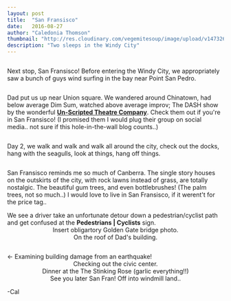 ```yaml
---
layout: post
title:  "San Fransisco"
date:   2016-08-27
author: "Caledonia Thomson"
thumbnail: "http://res.cloudinary.com/vegemitesoup/image/upload/v1473269931/san-fransisco/1.jpg"
description: "Two sleeps in the Windy City"
---
```


<div class="row vertical-align">
	<a href="http://res.cloudinary.com/vegemitesoup/image/upload/v1473269931/san-fransisco/1.jpg"><img class="lazy" data-original="http://res.cloudinary.com/vegemitesoup/image/upload/v1473269931/san-fransisco/1.jpg" /></a>   
</div>

Next stop, San Fransisco! Before entering the Windy City, we appropriately saw a bunch of guys wind surfing in the bay near Point San Pedro.

<div class="row vertical-align">
<div class="col-sm-4 col-xs-12">
	<a href="http://res.cloudinary.com/vegemitesoup/image/upload/v1473269931/san-fransisco/2.jpg"><img class="lazy" data-original="http://res.cloudinary.com/vegemitesoup/image/upload/v1473269931/san-fransisco/2.jpg" /></a>
</div>

<div class="col-sm-8 col-xs-12">
	<a href="http://res.cloudinary.com/vegemitesoup/image/upload/v1473269931/san-fransisco/3.jpg"><img class="lazy" data-original="http://res.cloudinary.com/vegemitesoup/image/upload/v1473269931/san-fransisco/3.jpg" /></a>
</div>
</div>

Dad put us up near Union square. We wandered around Chinatown, had below average Dim Sum, watched above average improv; <!--excerpt-->The DASH show by the wonderful
<a href="http://www.un-scripted.com/"><b>Un-Scripted Theatre Company</b></a>. Check them out if you're in San Fransisco! (I promised them I would plug their group on social media.. not sure if this hole-in-the-wall blog counts..)

<div class="row vertical-align">
<div class="col-sm-7 col-xs-12">
	<a href="http://res.cloudinary.com/vegemitesoup/image/upload/v1473269931/san-fransisco/5.jpg"><img class="lazy" data-original="http://res.cloudinary.com/vegemitesoup/image/upload/v1473269931/san-fransisco/5.jpg" /></a>
</div>

<div class="col-sm-5 col-xs-12">                   
	<a href="http://res.cloudinary.com/vegemitesoup/image/upload/v1473269931/san-fransisco/32.jpg"><img class="lazy" data-original="http://res.cloudinary.com/vegemitesoup/image/upload/v1473269931/san-fransisco/32.jpg" /></a> 
</div>  
</div>

<div class="row vertical-align">                   
	<a href="http://res.cloudinary.com/vegemitesoup/image/upload/v1473269931/san-fransisco/4.jpg"><img class="lazy" data-original="http://res.cloudinary.com/vegemitesoup/image/upload/v1473269931/san-fransisco/4.jpg" /></a> 
</div>  

Day 2, we walk and walk and walk all around the city, check out the docks, hang with the seagulls, look at things, hang off things.

<div class="row vertical-align">
<div class="col-sm-7 col-xs-12">
<div class="row vertical-align">
	<a href="http://res.cloudinary.com/vegemitesoup/image/upload/v1473269931/san-fransisco/7.jpg"><img class="lazy" data-original="http://res.cloudinary.com/vegemitesoup/image/upload/v1473269931/san-fransisco/7.jpg" /></a>
</div>

<div class="row vertical-align">
	<a href="http://res.cloudinary.com/vegemitesoup/image/upload/v1473269931/san-fransisco/6.jpg"><img class="lazy" data-original="http://res.cloudinary.com/vegemitesoup/image/upload/v1473269931/san-fransisco/6.jpg" /></a>
</div>
</div>

<div class="col-sm-5 col-xs-12">
<a href="http://res.cloudinary.com/vegemitesoup/image/upload/v1473269931/san-fransisco/9.jpg"><img class="lazy" data-original="http://res.cloudinary.com/vegemitesoup/image/upload/v1473269931/san-fransisco/9.jpg" /></a>
</div>
</div>

 <!--excerpt-->

San Fransisco reminds me so much of Canberra. The single story houses on the outskirts of the city, with rock lawns instead of grass, are totally nostalgic. The beautiful gum trees, and even bottlebrushes! (The palm trees, not so much..) I would love to live in San Fransisco, if it werent't for the price tag..

<div class="row vertical-align">
<div class="col-sm-6 col-xs-12">
	<a href="http://res.cloudinary.com/vegemitesoup/image/upload/v1473269931/san-fransisco/10.jpg"><img class="lazy" data-original="http://res.cloudinary.com/vegemitesoup/image/upload/v1473269931/san-fransisco/10.jpg" /></a>
</div>

<div class="col-sm-6 col-xs-12">
	<a href="http://res.cloudinary.com/vegemitesoup/image/upload/v1473269931/san-fransisco/11.jpg"><img class="lazy" data-original="http://res.cloudinary.com/vegemitesoup/image/upload/v1473269931/san-fransisco/11.jpg" /></a>
</div>
</div>

<div class="row vertical-align">
<a href="http://res.cloudinary.com/vegemitesoup/image/upload/v1473269931/san-fransisco/12.jpg"><img class="lazy" data-original="http://res.cloudinary.com/vegemitesoup/image/upload/v1473269931/san-fransisco/12.jpg" /></a>
</div>

<div class="row vertical-align">
<div class="col-sm-4 col-xs-12">
	We see a driver take an unfortunate detour down a pedestrian/cyclist path and get confused at the <b> Pedestrians | Cyclists</b> sign.
</div>
<div class="col-sm-8 col-xs-12">
	<a href="http://res.cloudinary.com/vegemitesoup/image/upload/v1473269931/san-fransisco/13.jpg"><img class="lazy" data-original="http://res.cloudinary.com/vegemitesoup/image/upload/v1473269931/san-fransisco/13.jpg" /></a>
</div>
</div>

<div class="row vertical-align">                   
	<a href="http://res.cloudinary.com/vegemitesoup/image/upload/v1473269931/san-fransisco/14.jpg"><img class="lazy" data-original="http://res.cloudinary.com/vegemitesoup/image/upload/v1473269931/san-fransisco/14.jpg" /></a> 
</div>  

<center>Insert obligartory Golden Gate bridge photo.</center>

 <div class="row vertical-align">                   
	<a href="http://res.cloudinary.com/vegemitesoup/image/upload/v1473269931/san-fransisco/18.jpg"><img class="lazy" data-original="http://res.cloudinary.com/vegemitesoup/image/upload/v1473269931/san-fransisco/18.jpg" /></a> 
</div>  

 <center>On the roof of Dad's building.</center>

<a href="http://res.cloudinary.com/vegemitesoup/image/upload/v1473269931/san-fransisco/17.jpg"><img class="lazy" data-original="http://res.cloudinary.com/vegemitesoup/image/upload/v1473269931/san-fransisco/17.jpg" /></a>

<div class="row vertical-align">
<div class="col-sm-6 col-xs-12">
<a href="http://res.cloudinary.com/vegemitesoup/image/upload/v1473269931/san-fransisco/19.jpg"><img class="lazy" data-original="http://res.cloudinary.com/vegemitesoup/image/upload/v1473269931/san-fransisco/19.jpg" /></a>
</div>
<div class="col-sm-6 col-xs-12">
<- Examining building damage from an earthquake!
</div>
</div>

<div class="row vertical-align">
<div class="col-sm-7 col-xs-12">
<div class="row vertical-align">
	<a href="http://res.cloudinary.com/vegemitesoup/image/upload/v1473269931/san-fransisco/21.jpg"><img class="lazy" data-original="http://res.cloudinary.com/vegemitesoup/image/upload/v1473269931/san-fransisco/21.jpg" /></a>
</div>

<div class="row vertical-align">
	<a href="http://res.cloudinary.com/vegemitesoup/image/upload/v1473269931/san-fransisco/22.jpg"><img class="lazy" data-original="http://res.cloudinary.com/vegemitesoup/image/upload/v1473269931/san-fransisco/22.jpg" /></a>
</div>
</div>

<div class="col-sm-5 col-xs-12">
<a href="http://res.cloudinary.com/vegemitesoup/image/upload/v1473269931/san-fransisco/23.jpg"><img class="lazy" data-original="http://res.cloudinary.com/vegemitesoup/image/upload/v1473269931/san-fransisco/23.jpg" /></a>
</div>
</div>

<center>Checking out the civic center.</center>

<div class="row vertical-align">
<div class="col-sm-6 col-xs-12">                
	<a href="http://res.cloudinary.com/vegemitesoup/image/upload/v1473269931/san-fransisco/24.jpg"><img class="lazy" data-original="http://res.cloudinary.com/vegemitesoup/image/upload/v1473269931/san-fransisco/24.jpg" /></a> 
</div>  

<div class="col-sm-6 col-xs-12">                
	<a href="http://res.cloudinary.com/vegemitesoup/image/upload/v1473269931/san-fransisco/25.jpg"><img class="lazy" data-original="http://res.cloudinary.com/vegemitesoup/image/upload/v1473269931/san-fransisco/25.jpg" /></a> 
</div>  
</div>

<div class="row vertical-align">

<div class="col-sm-6 col-xs-12">
<a href="http://res.cloudinary.com/vegemitesoup/image/upload/v1473269931/san-fransisco/27.jpg"><img class="lazy" data-original="http://res.cloudinary.com/vegemitesoup/image/upload/v1473269931/san-fransisco/27.jpg" /></a>
</div>

<div class="col-sm-6 col-xs-12">
<div class="row vertical-align">
	<a href="http://res.cloudinary.com/vegemitesoup/image/upload/v1473269931/san-fransisco/26.jpg"><img class="lazy" data-original="http://res.cloudinary.com/vegemitesoup/image/upload/v1473269931/san-fransisco/26.jpg" /></a>
</div>

<div class="row vertical-align">
	<a href="http://res.cloudinary.com/vegemitesoup/image/upload/v1473269931/san-fransisco/28.jpg"><img class="lazy" data-original="http://res.cloudinary.com/vegemitesoup/image/upload/v1473269931/san-fransisco/28.jpg" /></a>
</div>
</div>
</div>  

<center>Dinner at the The Stinking Rose (garlic everything!!)</center> 

<div class="row vertical-align">
<div class="col-sm-8 col-xs-12">           
	<a href="http://res.cloudinary.com/vegemitesoup/image/upload/v1473269931/san-fransisco/30.jpg"><img class="lazy" data-original="http://res.cloudinary.com/vegemitesoup/image/upload/v1473269931/san-fransisco/30.jpg" /></a> 
</div>   
<div class="col-sm-4 col-xs-12">                   
	<a href="http://res.cloudinary.com/vegemitesoup/image/upload/v1473269931/san-fransisco/29.jpg"><img class="lazy" data-original="http://res.cloudinary.com/vegemitesoup/image/upload/v1473269931/san-fransisco/29.jpg" /></a> 
</div> 
</div>

<div class="row vertical-align">
	<a href="http://res.cloudinary.com/vegemitesoup/image/upload/v1473557045/mojave/1.jpg"><img class="lazy" data-original="http://res.cloudinary.com/vegemitesoup/image/upload/v1473557045/mojave/1.jpg" /></a>   
</div>
<center>See you later San Fran! Off into windmill land..</center>


-Cal